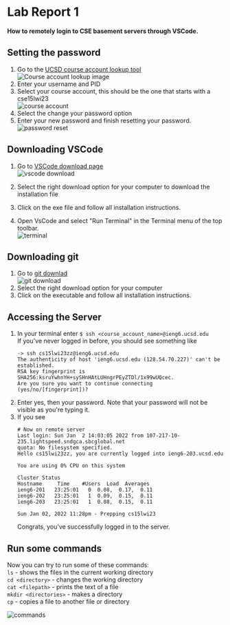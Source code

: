 # Lab Report 1 
**How to remotely login to CSE basement servers through VSCode.**  

## Setting the password 
1. Go to the [UCSD course account lookup tool](https://sdacs.ucsd.edu/~icc/index.php)   
    ![Course account lookup image](\cse15l-lab-reports\img\lookup.png)    
2. Enter your username and PID  
3. Select your course account, this should be the one that starts with a cse15lwi23    
    ![course account](\cse15l-lab-reports\img\course_account.png)    
4. Select the change your password option    
5. Enter your new password and finish resetting your password.    
    ![password reset](\cse15l-lab-reports\img\password.PNG)    
    
## Downloading VSCode
1. Go to [VSCode download page](https://code.visualstudio.com/download)    
    ![vscode download](\cse15l-lab-reports\img\download2.PNG)    
    
2. Select the right download option for your computer to download the installation file    
3. Click on the exe file and follow all installation instructions.    
4. Open VsCode and select "Run Terminal" in the Terminal menu of the top toolbar.    
    ![terminal](\cse15l-lab-reports\img\select_terminal.png)    
    
## Downloading git
1. Go to [git downlad](https://git-scm.com/downloads)    
    ![git download](\cse15l-lab-reports\img\git.PNG)    
2. Select the right download option for your computer   
3. Click on the executable and follow all installation instructions.

## Accessing the Server
1. In your terminal enter `$ ssh <course_account_name>@ieng6.ucsd.edu`    
   If you've never logged in before, you should see something like     
    ```git bash
    -> ssh cs15lwi23zz@ieng6.ucsd.edu 
    The authenticity of host 'ieng6.ucsd.edu (128.54.70.227)' can't be established. 
    RSA key fingerprint is SHA256:ksruYwhnYH+sySHnHAtLUHngrPEyZTDl/1x99wUQcec. 
    Are you sure you want to continue connecting (yes/no/[fingerprint])? 
    ```
2. Enter yes, then your password. Note that your password will not be visible as you're typing it.
3. If you see  
    ```
    # Now on remote server
    Last login: Sun Jan  2 14:03:05 2022 from 107-217-10-235.lightspeed.sndgca.sbcglobal.net
    quota: No filesystem specified.
    Hello cs15lwi23zz, you are currently logged into ieng6-203.ucsd.edu

    You are using 0% CPU on this system

    Cluster Status 
    Hostname     Time    #Users  Load  Averages  
    ieng6-201   23:25:01   0  0.08,  0.17,  0.11
    ieng6-202   23:25:01   1  0.09,  0.15,  0.11
    ieng6-203   23:25:01   1  0.08,  0.15,  0.11

    Sun Jan 02, 2022 11:28pm - Prepping cs15lwi23
    ```
    Congrats, you've successfully logged in to the server.
    
## Run some commands
Now you can try to run some of these commands:     
`ls` - shows the files in the current working directory  
`cd <directory>` - changes the working directory  
`cat <filepath>` - prints the text of a file  
`mkdir <directories>` - makes a directory  
`cp` - copies a file to another file or directory  
  
![commands](\cse15l-lab-reports\img\command.PNG)    

